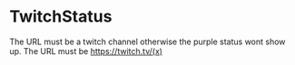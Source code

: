 # TwitchStatus




The URL must be a twitch channel otherwise the purple status wont show up.
The URL must be https://twitch.tv/(x)
